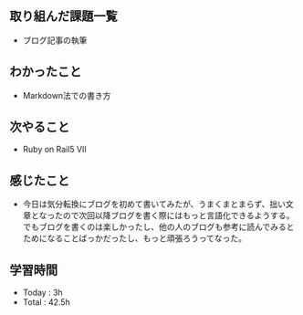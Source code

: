 ## 取り組んだ課題一覧
- ブログ記事の執筆
## わかったこと
  - Markdown法での書き方
## 次やること
  - Ruby on Rail5 Ⅶ
## 感じたこと
  - 今日は気分転換にブログを初めて書いてみたが、うまくまとまらず、拙い文章となったので次回以降ブログを書く際にはもっと言語化できるようする。  
    でもブログを書くのは楽しかったし、他の人のブログも参考に読んでみるとためになることばっかだったし、もっと頑張ろうってなった。
## 学習時間
  - Today : 3h
  - Total : 42.5h
